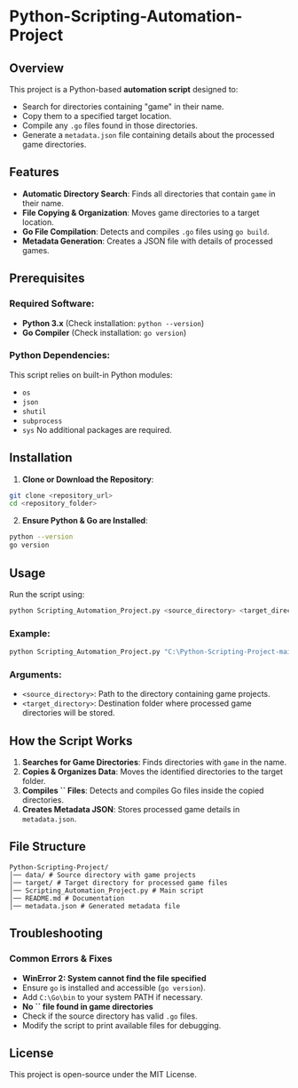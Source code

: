 # Python-Scripting-Automation-Project


## Overview 
This project is a Python-based **automation script** designed to: 
- Search for directories containing "game" in their name. 
- Copy them to a specified target location. 
- Compile any `.go` files found in those directories. 
- Generate a `metadata.json` file containing details about the processed game directories. 
## Features 
- **Automatic Directory Search**: Finds all directories that contain `game` in their name. 
- **File Copying & Organization**: Moves game directories to a target location. 
- **Go File Compilation**: Detects and compiles `.go` files using `go build`. 
- **Metadata Generation**: Creates a JSON file with details of processed games. 
## Prerequisites 
### Required Software: 
- **Python 3.x** (Check installation: `python --version`) 
- **Go Compiler** (Check installation: `go version`) 
### Python Dependencies: 
This script relies on built-in Python modules: 
- `os` 
- `json` 
- `shutil` 
- `subprocess` 
- `sys` 
No additional packages are required. 
## Installation 
1. **Clone or Download the Repository**: 
```sh 
git clone <repository_url> 
cd <repository_folder> 
``` 
2. **Ensure Python & Go are Installed**: 
```sh 
python --version 
go version 
``` 
## Usage 
Run the script using: 
```sh 
python Scripting_Automation_Project.py <source_directory> <target_directory> 
``` 
### Example: 
```sh 
python Scripting_Automation_Project.py "C:\Python-Scripting-Project-main\data" "C:\Python-Scripting-Project-main\target" 
``` 
### Arguments: 
- `<source_directory>`: Path to the directory containing game projects. 
- `<target_directory>`: Destination folder where processed game directories will be stored. 
## How the Script Works 
1. **Searches for Game Directories**: Finds directories with `game` in the name. 
2. **Copies & Organizes Data**: Moves the identified directories to the target folder. 
3. **Compiles ******\`\`****** Files**: Detects and compiles Go files inside the copied directories. 
4. **Creates Metadata JSON**: Stores processed game details in `metadata.json`. 
## File Structure 
``` 
Python-Scripting-Project/ 
│── data/ # Source directory with game projects 
│── target/ # Target directory for processed game files 
│── Scripting_Automation_Project.py # Main script 
│── README.md # Documentation 
│── metadata.json # Generated metadata file 
``` 
## Troubleshooting 
### Common Errors & Fixes 
- **WinError 2: System cannot find the file specified** 
- Ensure `go` is installed and accessible (`go version`). 
- Add `C:\Go\bin` to your system PATH if necessary. 
- **No ******\`\`****** file found in game directories** 
- Check if the source directory has valid `.go` files. 
- Modify the script to print available files for debugging. 
## License 
This project is open-source under the MIT License.

